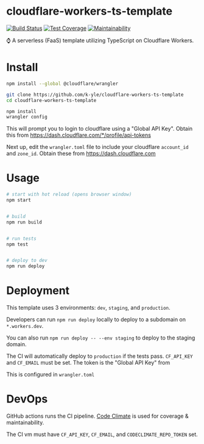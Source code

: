 # cloudflare-workers-ts-template
[![Build Status](https://github.com/k-yle/cloudflare-workers-ts-template/workflows/Build/badge.svg)](https://github.com/k-yle/cloudflare-workers-ts-template/actions)
[![Test Coverage](https://api.codeclimate.com/v1/badges/88ec71c6b81cb7f07c46/test_coverage)](https://codeclimate.com/github/k-yle/cloudflare-workers-ts-template/test_coverage)
[![Maintainability](https://api.codeclimate.com/v1/badges/88ec71c6b81cb7f07c46/maintainability)](https://codeclimate.com/github/k-yle/cloudflare-workers-ts-template/maintainability)

⌚ A serverless (FaaS) template utilizing TypeScript on Cloudflare Workers.


# Install
```sh
npm install --global @cloudflare/wrangler

git clone https://github.com/k-yle/cloudflare-workers-ts-template
cd cloudflare-workers-ts-template

npm install
wrangler config
```

This will prompt you to login to cloudflare using a "Global API Key". Obtain this from https://dash.cloudflare.com/*/profile/api-tokens

Next up, edit the `wrangler.toml` file to include your cloudflare `account_id` and `zone_id`. Obtain these from https://dash.cloudflare.com


# Usage
```sh
# start with hot reload (opens browser window)
npm start


# build
npm run build


# run tests
npm test


# deploy to dev
npm run deploy
```

# Deployment
This template uses 3 environments: `dev`, `staging`, and `production`.

Developers can run `npm run deploy` locally to deploy to a subdomain on `*.workers.dev`.

You can also run `npm run deploy -- --env staging` to deploy to the staging domain.


The CI will automatically deploy to `production` if the tests pass.
`CF_API_KEY` and `CF_EMAIL` must be set. The token is the "Global API Key" from


This is configured in `wrangler.toml`

# DevOps
GitHub actions runs the CI pipeline. [Code Climate](https://codeclimate.com) is used for coverage & maintainability.

The CI vm must have `CF_API_KEY`, `CF_EMAIL`, and `CODECLIMATE_REPO_TOKEN` set.
